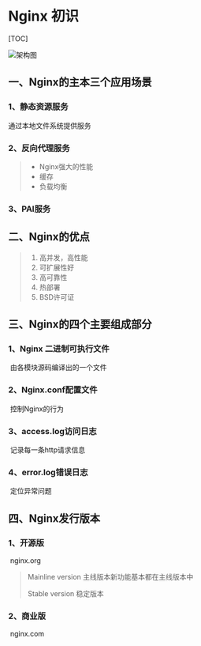 # Nginx 初识

[TOC]

![架构图](https://img-blog.csdnimg.cn/20190116152033544.jpg?x-oss-process=image/watermark,type_ZmFuZ3poZW5naGVpdGk,shadow_10,text_aHR0cHM6Ly9ibG9nLmNzZG4ubmV0L3J1c3NlbGxfdGFv,size_16,color_FFFFFF,t_70)

## 一、Nginx的主本三个应用场景

### 1、静态资源服务

通过本地文件系统提供服务

### 2、反向代理服务

> - Nginx强大的性能
> - 缓存
> - 负载均衡

### 3、PAI服务

## 二、Nginx的优点

> 1. 高并发，高性能
> 2. 可扩展性好
> 3. 高可靠性
> 4. 热部署
> 5. BSD许可证

## 三、Nginx的四个主要组成部分

### 1、Nginx 二进制可执行文件

​	由各模块源码编译出的一个文件

### 2、Nginx.conf配置文件

​	控制Nginx的行为

### 3、access.log访问日志

​	记录每一条http请求信息

### 4、error.log错误日志

​	定位异常问题

## 四、Nginx发行版本

### 1、开源版

​	nginx.org

> Mainline version 主线版本新功能基本都在主线版本中
>
> Stable version 稳定版本

### 2、商业版

​	nginx.com





























































